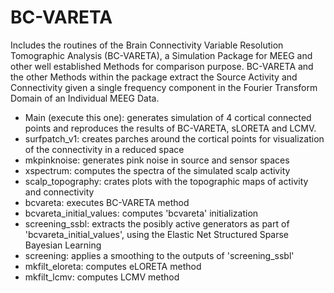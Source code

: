 # BC-VARETA
Includes the routines of the Brain Connectivity Variable Resolution Tomographic Analysis (BC-VARETA), a Simulation Package for MEEG  and other well established Methods for comparison purpose. BC-VARETA and the other Methods within the package extract the Source Activity and Connectivity given a single frequency component in the Fourier Transform Domain of an Individual MEEG Data.

- Main (execute this one): generates simulation of 4 cortical connected points and reproduces the results of BC-VARETA, sLORETA and LCMV.
- surfpatch_v1: creates parches around the cortical points for visualization of the connectivity in a reduced space  
- mkpinknoise: generates pink noise in source and sensor spaces
- xspectrum: computes the spectra of the simulated scalp activity 
- scalp_topography: crates plots with the topographic maps of activity and connectivity
- bcvareta: executes BC-VARETA method
- bcvareta_initial_values: computes 'bcvareta' initialization
- screening_ssbl: extracts the posibly active generators as part of 'bcvareta_initial_values', using the Elastic Net Structured Sparse
  Bayesian Learning
- screening: applies a smoothing to the outputs of 'screening_ssbl'
- mkfilt_eloreta: computes eLORETA method
- mkfilt_lcmv: computes LCMV method

